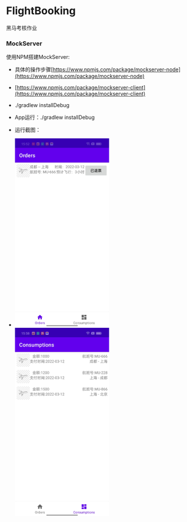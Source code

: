 # FlightBooking
黑马考核作业
### MockServer
使用NPM搭建MockServer:
* 具体的操作步骤[https://www.npmjs.com/package/mockserver-node](https://www.npmjs.com/package/mockserver-node)

* [https://www.npmjs.com/package/mockserver-client](https://www.npmjs.com/package/mockserver-client)

* ./gradlew installDebug

* App运行：./gradlew installDebug

* 运行截图：

* <img src="./Screenshot_orders.jpg" alt="Screenshot_orders" style="zoom:50%;" />

  <img src="./Screenshot_consumptions.jpg" alt="Screenshot_consumptions" style="zoom:50%;" />
